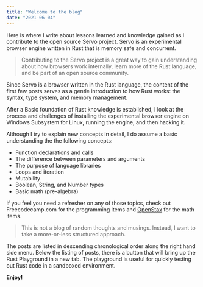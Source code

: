 ```yaml
---
title: "Welcome to the blog"
date: "2021-06-04"
---
```


Here is where I write about lessons learned and knowledge gained as I contribute to the open source Servo project. Servo is an experimental browser engine written in Rust that is memory safe and concurrent.

>Contributing to the Servo project is a great way to gain understanding about how browsers work internally, learn more of the Rust language, and be part of an open source community.

Since Servo is a browser written in the Rust language, the content of the first few posts serves as a gentle introduction to how Rust works: the syntax, type system, and memory management.

After a Basic foundation of Rust knowledge is established, I look at the process and challenges of installing the experimental browser engine on Windows Subsystem for Linux, running the engine, and then hacking it.

Although I try to explain new concepts in detail, I do assume a basic understanding the the following concepts: 
- Function declarations and calls 
- The difference between parameters and arguments
- The purpose of language libraries
- Loops and iteration
- Mutability
- Boolean, String, and Number types
- Basic math (pre-algebra)

If you feel you need a refresher on any of those topics, check out Freecodecamp.com for the programming items and [OpenStax]() for the math items.

> This is not a blog of random thoughts and musings. Instead, I want to take a more-or-less structured approach. 

The posts are listed in descending chronological order along the right hand side menu. Below the listing of posts, there is a button that will bring up the Rust Playground in a new tab. The playground is useful for quickly testing out Rust code in a sandboxed environment. 

**Enjoy!**
